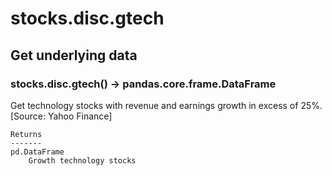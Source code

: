 # stocks.disc.gtech

## Get underlying data 
### stocks.disc.gtech() -> pandas.core.frame.DataFrame

Get technology stocks with revenue and earnings growth in excess of 25%. [Source: Yahoo Finance]

    Returns
    -------
    pd.DataFrame
        Growth technology stocks

